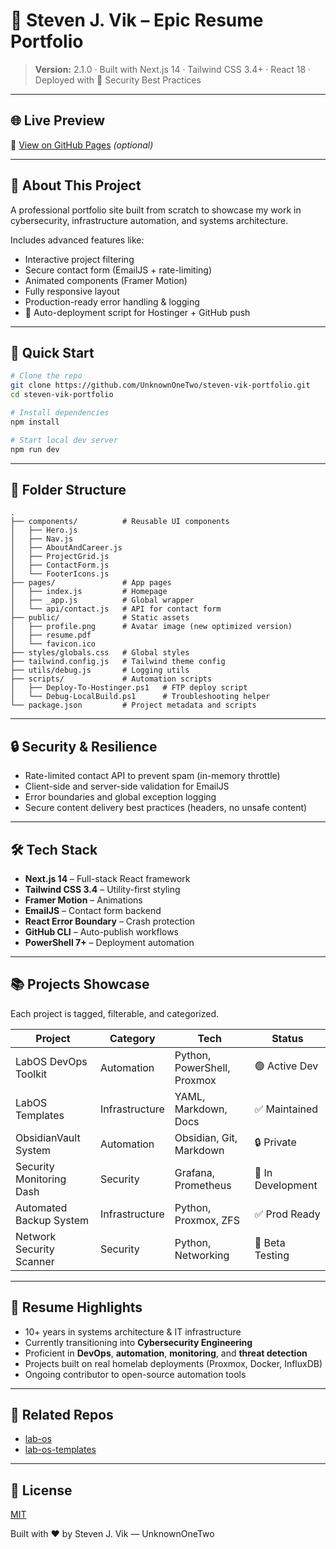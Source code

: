 ﻿# 💼 Steven J. Vik – Epic Resume Portfolio

> **Version:** 2.1.0 · Built with Next.js 14 · Tailwind CSS 3.4+ · React 18 · Deployed with 🔐 Security Best Practices

---

## 🌐 Live Preview
📌 [View on GitHub Pages](https://unknownonetwo.github.io/steven-vik-portfolio/) *(optional)*

---

## 🧠 About This Project
A professional portfolio site built from scratch to showcase my work in cybersecurity, infrastructure automation, and systems architecture.

Includes advanced features like:
- Interactive project filtering
- Secure contact form (EmailJS + rate-limiting)
- Animated components (Framer Motion)
- Fully responsive layout
- Production-ready error handling & logging
- 🔁 Auto-deployment script for Hostinger + GitHub push

---

## 🚀 Quick Start

```bash
# Clone the repo
git clone https://github.com/UnknownOneTwo/steven-vik-portfolio.git
cd steven-vik-portfolio

# Install dependencies
npm install

# Start local dev server
npm run dev
```

---

## 📁 Folder Structure
```
.
├── components/          # Reusable UI components
│   ├── Hero.js
│   ├── Nav.js
│   ├── AboutAndCareer.js
│   ├── ProjectGrid.js
│   ├── ContactForm.js
│   └── FooterIcons.js
├── pages/               # App pages
│   ├── index.js         # Homepage
│   ├── _app.js          # Global wrapper
│   └── api/contact.js   # API for contact form
├── public/              # Static assets
│   ├── profile.png      # Avatar image (new optimized version)
│   ├── resume.pdf
│   └── favicon.ico
├── styles/globals.css   # Global styles
├── tailwind.config.js   # Tailwind theme config
├── utils/debug.js       # Logging utils
├── scripts/             # Automation scripts
│   ├── Deploy-To-Hostinger.ps1   # FTP deploy script
│   └── Debug-LocalBuild.ps1      # Troubleshooting helper
└── package.json         # Project metadata and scripts
```

---

## 🔒 Security & Resilience
- Rate-limited contact API to prevent spam (in-memory throttle)
- Client-side and server-side validation for EmailJS
- Error boundaries and global exception logging
- Secure content delivery best practices (headers, no unsafe content)

---

## 🛠️ Tech Stack
- **Next.js 14** – Full-stack React framework
- **Tailwind CSS 3.4** – Utility-first styling
- **Framer Motion** – Animations
- **EmailJS** – Contact form backend
- **React Error Boundary** – Crash protection
- **GitHub CLI** – Auto-publish workflows
- **PowerShell 7+** – Deployment automation

---

## 📚 Projects Showcase
Each project is tagged, filterable, and categorized.

| Project                     | Category       | Tech                          | Status           |
|----------------------------|----------------|-------------------------------|------------------|
| LabOS DevOps Toolkit       | Automation     | Python, PowerShell, Proxmox   | 🟢 Active Dev     |
| LabOS Templates            | Infrastructure | YAML, Markdown, Docs          | ✅ Maintained     |
| ObsidianVault System       | Automation     | Obsidian, Git, Markdown       | 🔒 Private        |
| Security Monitoring Dash   | Security       | Grafana, Prometheus           | 🧪 In Development |
| Automated Backup System    | Infrastructure | Python, Proxmox, ZFS          | ✅ Prod Ready     |
| Network Security Scanner   | Security       | Python, Networking            | 🧪 Beta Testing   |

---

## 📄 Resume Highlights
- 10+ years in systems architecture & IT infrastructure
- Currently transitioning into **Cybersecurity Engineering**
- Proficient in **DevOps**, **automation**, **monitoring**, and **threat detection**
- Projects built on real homelab deployments (Proxmox, Docker, InfluxDB)
- Ongoing contributor to open-source automation tools

---

## 🔗 Related Repos
- [lab-os](https://github.com/UnknownOneTwo/lab-os)
- [lab-os-templates](https://github.com/UnknownOneTwo/lab-os-templates)

---

## 📜 License
[MIT](https://choosealicense.com/licenses/mit/)

Built with ❤️ by Steven J. Vik — UnknownOneTwo
